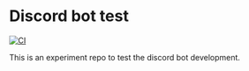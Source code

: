 # Discord bot test
[![CI](https://github.com/kkweon/discord-ping-pong/actions/workflows/ci.yml/badge.svg)](https://github.com/kkweon/discord-ping-pong/actions/workflows/ci.yml)

This is an experiment repo to test the discord bot development.

